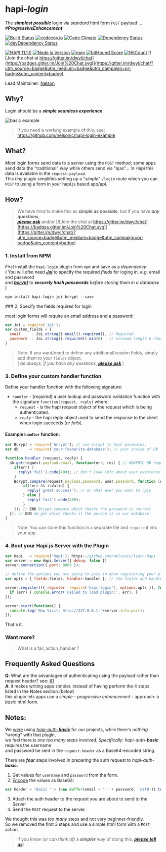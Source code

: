 # hapi-*login*

The ***simplest possible*** login via *standard* html form `POST` payload ... #***ProgressiveEnhancement***

[![Build Status](https://travis-ci.org/nelsonic/hapi-login.svg)](https://travis-ci.org/nelsonic/hapi-login)
[![codecov.io](http://codecov.io/github/nelsonic/hapi-login/coverage.svg?branch=master)](http://codecov.io/github/nelsonic/hapi-login?branch=master)
[![Code Climate](https://codeclimate.com/github/nelsonic/hapi-login/badges/gpa.svg)](https://codeclimate.com/github/nelsonic/hapi-login)
[![Dependency Status](https://david-dm.org/nelsonic/hapi-login.svg)](https://david-dm.org/nelsonic/hapi-login)
[![devDependency Status](https://david-dm.org/nelsonic/hapi-login/dev-status.svg)](https://david-dm.org/nelsonic/hapi-login#info=devDependencies)

[![HAPI 11.1.0](http://img.shields.io/badge/hapi-11.1.0-brightgreen.svg "Latest Hapi.js")](http://hapijs.com)
[![Node.js Version](https://img.shields.io/node/v/hapi-auth-jwt2.svg?style=flat "Node.js 0.12 & 4.0 supported")](http://nodejs.org/download/)
[![npm](https://img.shields.io/npm/v/hapi-login.svg)](https://www.npmjs.com/package/hapi-login)
[![bitHound Score](https://www.bithound.io/github/nelsonic/hapi-login/badges/score.svg)](https://www.bithound.io/github/nelsonic/hapi-login)
[![HitCount](https://hitt.herokuapp.com/nelsonic/hapi-login.svg)](https://github.com/dwyl/hapi-login)
[![Join the chat at https://gitter.im/dwyl/chat](https://badges.gitter.im/Join%20Chat.svg)](https://gitter.im/dwyl/chat/?utm_source=badge&utm_medium=badge&utm_campaign=pr-badge&utm_content=badge)


Lead Maintainer: [Nelson](https://github.com/nelsonic)

## Why?

Login should be a ***simple seamless experience***.

![basic example](https://cloud.githubusercontent.com/assets/194400/10523082/6e7fab3c-7370-11e5-91e2-639fc725b3e6.png)

> if you need a *working* example of this, see:
https://github.com/nelsonic/hapi-login-example

## What?

*Most* login forms send data to a server using the `POST` method;
some apps send data the "traditional" way while others send via "ajax"...
In Hapi this data is available in the `request.payload`.  
This *tiny* plugin simplifies setting up a "*simple*" `/login` route
which you can `POST` to using a form in your hapi.js based app/api.



## How?

> We have *tried* to make this as ***simple as possible***,
but if you have ***any questions***,  
[***please ask***](https://github.com/nelsonic/hapi-login/issues)
and/or [![Join the chat at https://gitter.im/dwyl/chat](https://badges.gitter.im/Join%20Chat.svg)](https://gitter.im/dwyl/chat/?utm_source=badge&utm_medium=badge&utm_campaign=pr-badge&utm_content=badge)



### 1. Install from NPM

*First* install the `hapi-login` plugin from `npm` and save as a *dependency*:  
( You will *also* need [***Joi***](https://github.com/hapijs/joi) to
specify the required *fields* for loging in, e.g: email and password    
and [***bcrypt***](https://www.npmjs.com/package/bcrypt) to
***securely hash passwords*** *before storing them in a database* )


```js
npm install hapi-login joi bcrypt --save
```

### 2. Specify the fields required for login

*most* login forms will require an email
address and a password:

```js
var Joi = require('joi');
var custom_fields = {
  email     : Joi.string().email().required(), // Required
  password  : Joi.string().required().min(6)   // minimum length 6 characters
}
```

> Note: If you want/need to define any additional/cusotm fields,
simply add them to your `fields` object.  
( *as always, if you have any questions*, [***please ask***](https://github.com/nelsonic/hapi-login/issues) )

### 3. Define your custom handler function

Define your handler function with the following signature:

- `handler` - (*required*) a user lookup and password validation function with the signature `function(request, reply)` where:
    - `request`  - is the hapi request object of the request which is being authenticated.
    - `reply`    - the hapi reply object used to send the response to the client when login succeeds (*or fails*).

#### Example `handler` function:

```js
var Bcrypt = require('bcrypt'); // use bcrypt to hash passwords.
var db     = require('your-favourite-database'); // your choice of DB

function handler (request, reply) {
  db.get(request.payload.email, function(err, res) { // GENERIC DB request. insert your own here!
    if(err) {
      reply('fail').code(400); // don't leak info about user existence
    }
    Bcrypt.compare(request.payload.password, user.password, function (err, isValid) {
        if(!err && isValid) {
          reply('great success'); // or what ever you want to rply
        } else {
          reply('fail').code(400);
        }
    }); // END Bcrypt.compare which checks the password is correct
  }); // END db.get which checks if the person is in our database
}
```
> Note: You can store this function in a separate file
and `require` it into your app.

### 4. Boot your Hapi.js Server with the Plugin

```js
var Hapi   = require('hapi'); https://github.com/nelsonic/learn-hapi
var server = new Hapi.Server({ debug: false })
server.connection({ port: 8000 });

// define the options you are going to pass in when registering your plugin
var opts = { fields:fields, handler:handler }; // the fields and handler defined above

server.register([{ register: require('hapi-login'), options:opts }], function (err) {
  if (err) { console.error('Failed to load plugin:', err); }
});

server.start(function() {
  console.log('Now Visit: http://127.0.0.1:'+server.info.port);
});
```

That's it.

### Want more?

> What is a fail_action_handler ?




## Frequently Asked Questions

**Q**: What are the advantages of authenticating using the payload rather than request header?
see: [#1](https://github.com/nelsonic/hapi-auth-payload/issues/1)  
**A**: it makes writing apps simpler. instead of having perform the 4 steps
listed in the Notes section (*below*)  
this plugin lets apps use
a *simple* - *progressive enhancement* - approach:
a *basic* html form.

## Notes:

We [*were*](https://github.com/dwyl/time/blob/17c5e830afffd558375a4c20814d8320d6ad4c9f/api/test/login.js#L31) using
[*hapi-auth*-***basic***](https://github.com/hapijs/hapi-auth-basic)
for our projects, while there's *nothing* "*wrong*" with that plugin,  
we feel there is *one too many steps* involved.
*Specifically*:
*hapi-auth*-***basic*** requires the username  
and password be sent
in the `request.header` as a Base64-encoded string.

There are ***four*** steps involved in preparing the auth
request to *hapi-auth*-***basic***:
1. Get values for `username` and `password` from the form.
2. [Encode](https://github.com/hapijs/hapi-auth-basic/blob/3bb813018819bf21f05f01a1db2b158db2878bfc/test/index.js#L746) the values as Base64:
```js
var header = "Basic " + (new Buffer(email + ':' + password, 'utf8')).toString('base64');
```
3. Attach the auth header to the request you are about to send to the Server
4. Send the `POST` request to the server.

We thought this was *too many* steps and not very beginner-friendly.  
So we removed the first 3 steps and use a simple html form with a `POST` action.

> if you know (*or can think of*) a ***simpler*** way of doing this,
[***please tell us***](https://github.com/nelsonic/hapi-login/issues)!
